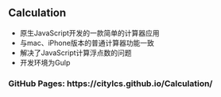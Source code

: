 <h2>Calculation</h2>
<ul>
    <li>原生JavaScript开发的一款简单的计算器应用</li>
    <li>与mac、iPhone版本的普通计算器功能一致</li>
    <li>解决了JavaScript计算浮点数的问题</li>
    <li>开发环境为Gulp</li>
</ul>
<h3>GitHub Pages: https://citylcs.github.io/Calculation/</h3>